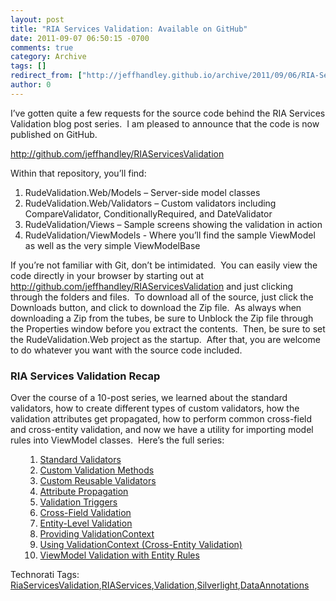 ```yaml
---
layout: post
title: "RIA Services Validation: Available on GitHub"
date: 2011-09-07 06:50:15 -0700
comments: true
category: Archive
tags: []
redirect_from: ["http://jeffhandley.github.io/archive/2011/09/06/RIA-Services-Validation-Available-on-GitHub.aspx", "http://jeffhandley.github.io/archive/2011/09/06/ria-services-validation-available-on-github.aspx"]
author: 0
---
```

<!-- more -->
<p>I’ve gotten quite a few requests for the source code behind the RIA Services Validation blog post series.  I am pleased to announce that the code is now published on GitHub.</p>  <p><a href="http://github.com/jeffhandley/RIAServicesValidation">http://github.com/jeffhandley/RIAServicesValidation</a></p>  <p>Within that repository, you’ll find:</p>  <ol>   <li>RudeValidation.Web/Models – Server-side model classes </li>    <li>RudeValidation.Web/Validators – Custom validators including CompareValidator, ConditionallyRequired, and DateValidator </li>    <li>RudeValidation/Views – Sample screens showing the validation in action </li>    <li>RudeValidation/ViewModels - Where you’ll find the sample ViewModel as well as the very simple ViewModelBase </li> </ol>  <p>If you’re not familiar with Git, don’t be intimidated.  You can easily view the code directly in your browser by starting out at <a href="http://github.com/jeffhandley/RIAServicesValidation">http://github.com/jeffhandley/RIAServicesValidation</a> and just clicking through the folders and files.  To download all of the source, just click the Downloads button, and click to download the Zip file.  As always when downloading a Zip from the tubes, be sure to Unblock the Zip file through the Properties window before you extract the contents.  Then, be sure to set the RudeValidation.Web project as the startup.  After that, you are welcome to do whatever you want with the source code included.</p>  <h3>RIA Services Validation Recap</h3>  <p>Over the course of a 10-post series, we learned about the standard validators, how to create different types of custom validators, how the validation attributes get propagated, how to perform common cross-field and cross-entity validation, and now we have a utility for importing model rules into ViewModel classes.  Here’s the full series:</p>  <ol>   <ol>     <li><a href="http://jeffhandley.com/archive/2010/09/22/RiaServicesStandardValidators.aspx">Standard Validators</a> </li>      <li><a href="http://jeffhandley.com/archive/2010/09/25/RiaServicesCustomValidationMethods.aspx">Custom Validation Methods</a> </li>      <li><a href="http://jeffhandley.com/archive/2010/09/26/RiaServicesCustomReusableValidators.aspx">Custom Reusable Validators</a> </li>      <li><a href="http://jeffhandley.com/archive/2010/09/30/RiaServicesValidationAttributePropagation.aspx">Attribute Propagation</a> </li>      <li><a href="http://jeffhandley.com/archive/2010/10/06/RiaServicesValidationTriggers.aspx">Validation Triggers</a> </li>      <li><a href="http://jeffhandley.com/archive/2010/10/10/CrossFieldValidation.aspx">Cross-Field Validation</a> </li>      <li><a href="http://jeffhandley.com/archive/2010/10/12/EntityLevelValidation.aspx">Entity-Level Validation</a> </li>      <li><a href="http://jeffhandley.com/archive/2010/10/25/RiaServicesValidationContext.aspx">Providing ValidationContext</a> </li>      <li><a href="http://jeffhandley.com/archive/2010/10/25/CrossEntityValidation.aspx">Using ValidationContext (Cross-Entity Validation)</a> </li>      <li><a href="http://jeffhandley.com/archive/2011/09/06/ViewModelValidation.aspx">ViewModel Validation with Entity Rules</a> </li>   </ol> </ol>  <div style="padding-bottom: 0px; margin: 0px; padding-left: 0px; padding-right: 0px; display: inline; float: none; padding-top: 0px" id="scid:0767317B-992E-4b12-91E0-4F059A8CECA8:be6e2704-e6cc-450a-90ad-270c0757e8ac" class="wlWriterSmartContent">Technorati Tags: <a href="http://technorati.com/tags/RiaServicesValidation" rel="tag">RiaServicesValidation</a>,<a href="http://technorati.com/tags/RIAServices" rel="tag">RIAServices</a>,<a href="http://technorati.com/tags/Validation" rel="tag">Validation</a>,<a href="http://technorati.com/tags/Silverlight" rel="tag">Silverlight</a>,<a href="http://technorati.com/tags/DataAnnotations" rel="tag">DataAnnotations</a></div>

